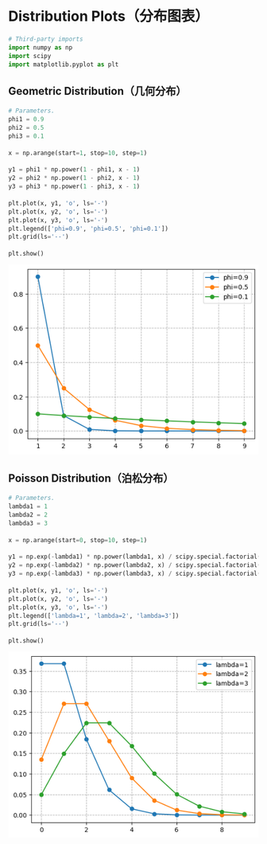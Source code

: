 # Distribution Plots（分布图表）


```python
# Third-party imports
import numpy as np
import scipy
import matplotlib.pyplot as plt
```

## Geometric Distribution（几何分布）


```python
# Parameters.
phi1 = 0.9
phi2 = 0.5
phi3 = 0.1

x = np.arange(start=1, stop=10, step=1)

y1 = phi1 * np.power(1 - phi1, x - 1)
y2 = phi2 * np.power(1 - phi2, x - 1)
y3 = phi3 * np.power(1 - phi3, x - 1)

plt.plot(x, y1, 'o', ls='-')
plt.plot(x, y2, 'o', ls='-')
plt.plot(x, y3, 'o', ls='-')
plt.legend(['phi=0.9', 'phi=0.5', 'phi=0.1'])
plt.grid(ls='--')

plt.show()
```


    
![png](README_files/README_3_0.png)
    


## Poisson Distribution（泊松分布）


```python
# Parameters.
lambda1 = 1
lambda2 = 2
lambda3 = 3

x = np.arange(start=0, stop=10, step=1)

y1 = np.exp(-lambda1) * np.power(lambda1, x) / scipy.special.factorial(x)
y2 = np.exp(-lambda2) * np.power(lambda2, x) / scipy.special.factorial(x)
y3 = np.exp(-lambda3) * np.power(lambda3, x) / scipy.special.factorial(x)

plt.plot(x, y1, 'o', ls='-')
plt.plot(x, y2, 'o', ls='-')
plt.plot(x, y3, 'o', ls='-')
plt.legend(['lambda=1', 'lambda=2', 'lambda=3'])
plt.grid(ls='--')

plt.show()
```


    
![png](README_files/README_5_0.png)
    

